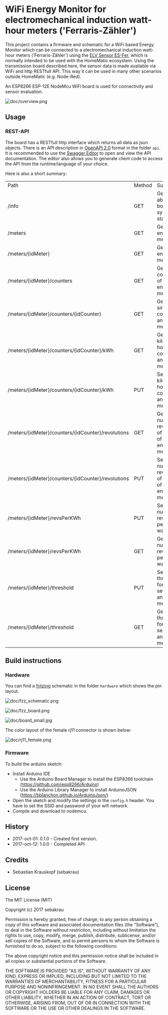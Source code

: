 # WiFi Energy Monitor for electromechanical induction watt-hour meters ('Ferraris-Zähler')

This project contains a firmware and schematic for a WiFi based Energy Monitor which can be connected to a
electromechanical induction watt-hour meters ('Ferraris-Zähler') using the
[ELV Sensor ES-Fer](https://www.elv.de/homematic-zaehlersensor-ferraris-zaehler-es-fer.html), which is normally intended
to be used with the HomeMatic ecosystem. Using the transmission board described here, the sensor data is made available via
WiFi and http RESTfull API. This way it can be used in many other scenarios outside HomeMatic (e.g. Node-Red).

An ESP8266 ESP-12E NodeMcu WiFi board is used for connectivity and sensor evaluation.

![doc/overview.png](doc/overview.png)

## Usage

### REST-API

The board has a RESTfull http interface which returns all data as json objects.
There is an API description in [OpenAPI 2.0](https://github.com/OAI/OpenAPI-Specification) format in the folder `api`.
It is recommended to use the [Swagger Editor](https://editor.swagger.io/) to open and view the API documentation.
The editor also allows you to generate client code to access the API from the runtime/language of your choice.

Here is also a short summary:

<table><tr><td>Path</td><td>Method</td><td>Summary</td></tr><tr><td>/info</td><td>GET</td><td>Gets info about board and system status.</td></tr><tr><td>/meters</td><td>GET</td><td>Gets the energy meters.</td></tr><tr><td>/meters/{idMeter}</td><td>GET</td><td>Gets an energy meter.</td></tr><tr><td>/meters/{idMeter}/counters</td><td>GET</td><td>Gets the counters of an energy meter.</td></tr><tr><td>/meters/{idMeter}/counters/{idCounter}</td><td>GET</td><td>Gets a single counter of an energy meter.</td></tr><tr><td>/meters/{idMeter}/counters/{idCounter}/kWh</td><td>GET</td><td>Gets the kilowatt-hour of a counter of an energy meter.</td></tr><tr><td>/meters/{idMeter}/counters/{idCounter}/kWh</td><td>PUT</td><td>Set the kilowatt-hour counter of an energy meter.</td></tr><tr><td>/meters/{idMeter}/counters/{idCounter}/revolutions</td><td>GET</td><td>Gets the number of revolutions of the disc of an energy meter.</td></tr><tr><td>/meters/{idMeter}/counters/{idCounter}/revolutions</td><td>PUT</td><td>Set the number of revolutions of the disk of an energy meter.</td></tr><tr><td>/meters/{idMeter}/revsPerKWh</td><td>PUT</td><td>Sets the number of revolutions per kilo watt-hour.</td></tr><tr><td>/meters/{idMeter}/revsPerKWh</td><td>GET</td><td>Gets the number of revolutions per kilo watt-hour.</td></tr><tr><td>/meters/{idMeter}/threshold</td><td>PUT</td><td>Sets the threshold for the sensor of an energy meter.</td></tr><tr><td>/meters/{idMeter}/threshold</td><td>GET</td><td>Gets the threshold for the sensor of an energy meter.</td></tr></table>

## Build instructions

### Hardware

You can find a [fritzing](http://fritzing.org) schematic in the folder `hardware` which shows the pin layout.

![doc/fzz_schematic.png](doc/fzz_schematic.png)

![doc/fzz_board.png](doc/fzz_board.png)

![doc/board_small.jpg](doc/board_small.jpg)

The color layout of the female rj11 connector is shown below:

![doc/rj11_female.png](doc/rj11_female.png)

### Firmware

To build the arduino sketch:

- Install Arduino IDE
  - Use the Arduino Board Manager to install the ESP8266 toolchain (https://github.com/esp8266/Arduino)
  - Use the Arduino Library Manager to install ArduinoJSON (https://bblanchon.github.io/ArduinoJson/)
- Open the sketch and modify the settings in the `config.h` header. You have to set the SSID and password of your wifi network.
- Compile and download to nodemcu.

## History

- 2017-oct-01: 0.1.0 - Created first version.
- 2017-oct-12: 1.0.0 - Completed API.

## Credits

- Sebastian Krauskopf (sebakrau)

## License

The MIT License (MIT)

Copyright (c) 2017 sebakrau

Permission is hereby granted, free of charge, to any person obtaining a copy
of this software and associated documentation files (the "Software"), to deal
in the Software without restriction, including without limitation the rights
to use, copy, modify, merge, publish, distribute, sublicense, and/or sell
copies of the Software, and to permit persons to whom the Software is
furnished to do so, subject to the following conditions:

The above copyright notice and this permission notice shall be included in all
copies or substantial portions of the Software.

THE SOFTWARE IS PROVIDED "AS IS", WITHOUT WARRANTY OF ANY KIND, EXPRESS OR
IMPLIED, INCLUDING BUT NOT LIMITED TO THE WARRANTIES OF MERCHANTABILITY,
FITNESS FOR A PARTICULAR PURPOSE AND NONINFRINGEMENT. IN NO EVENT SHALL THE
AUTHORS OR COPYRIGHT HOLDERS BE LIABLE FOR ANY CLAIM, DAMAGES OR OTHER
LIABILITY, WHETHER IN AN ACTION OF CONTRACT, TORT OR OTHERWISE, ARISING FROM,
OUT OF OR IN CONNECTION WITH THE SOFTWARE OR THE USE OR OTHER DEALINGS IN THE
SOFTWARE.

